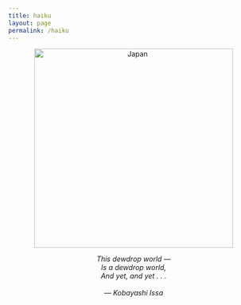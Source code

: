 ```yaml
---
title: haiku
layout: page
permalink: /haiku
---
```


<p align="center">
  <img src="https://arthurberberyan.github.io/home/assets/haikutrees.jpg" alt="Japan" width="400">
</p>

<p align="center">
<em>  This dewdrop world —<br>
  Is a dewdrop world,<br>
  And yet, and yet . . .<br><br>
  — Kobayashi Issa </em>
</p>
